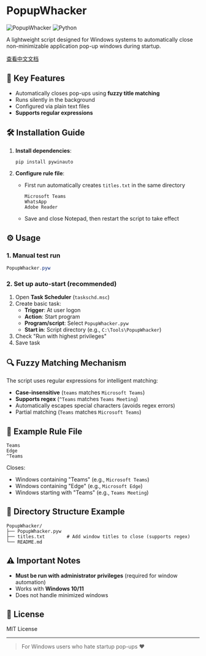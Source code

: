 # PopupWhacker

![PopupWhacker](https://img.shields.io/badge/Windows-10%2B-brightgreen?logo=windows) ![Python](https://img.shields.io/badge/Python-3.6%2B-blue?logo=python)

A lightweight script designed for Windows systems to automatically close non-minimizable application pop-up windows during startup.

[查看中文文档](README_CN.md)

## 🔧 Key Features

- Automatically closes pop-ups using **fuzzy title matching**
- Runs silently in the background
- Configured via plain text files
- **Supports regular expressions**

## 🛠️ Installation Guide

1. **Install dependencies**:
   ```bash
   pip install pywinauto
   ```

2. **Configure rule file**:
   - First run automatically creates `titles.txt` in the same directory
     ```
     Microsoft Teams
     WhatsApp
     Adobe Reader
     ```
   - Save and close Notepad, then restart the script to take effect

## ⚙️ Usage

### 1. Manual test run
```powershell
PopupWhacker.pyw
```

### 2. Set up auto-start (recommended)
1. Open **Task Scheduler** (`taskschd.msc`)
2. Create basic task:
   - **Trigger**: At user logon
   - **Action**: Start program
   - **Program/script**: Select `PopupWhacker.pyw`
   - **Start in**: Script directory (e.g., `C:\Tools\PopupWhacker`)
3. Check "Run with highest privileges"
4. Save task

## 🔍 Fuzzy Matching Mechanism

The script uses regular expressions for intelligent matching:
- **Case-insensitive** (`teams` matches `Microsoft Teams`)
- **Supports regex** (`^Teams` matches `Teams Meeting`)
- Automatically escapes special characters (avoids regex errors)
- Partial matching (`Teams` matches `Microsoft Teams`)

## 📝 Example Rule File
```
Teams
Edge
^Teams
```

Closes:
- Windows containing "Teams" (e.g., `Microsoft Teams`)
- Windows containing "Edge" (e.g., `Microsoft Edge`)
- Windows starting with "Teams" (e.g., `Teams Meeting`)

## 📁 Directory Structure Example
```
PopupWhacker/
├── PopupWhacker.pyw
├── titles.txt        # Add window titles to close (supports regex)
└── README.md
```

## ⚠️ Important Notes

- **Must be run with administrator privileges** (required for window automation)
- Works with **Windows 10/11**
- Does not handle minimized windows

## 📜 License

MIT License

---

> For Windows users who hate startup pop-ups ❤️